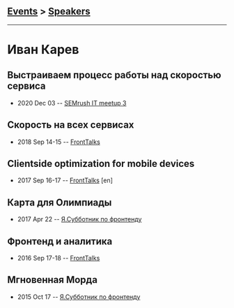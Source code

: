 ## [Events](../README.md) > [Speakers](../speakers.md)
---

# Иван Карев

## Выстраиваем процесс работы над скоростью сервиса
- 2020 Dec 03 -- [SEMrush IT meetup 3](https://www.youtube.com/watch?v=of-0MmwHzIo)    
## Скорость на всех сервисах
- 2018 Sep 14-15 -- [FrontTalks](https://events.yandex.ru/lib/talks/6392/)    
## Clientside optimization for mobile devices
- 2017 Sep 16-17 -- [FrontTalks](https://events.yandex.ru/lib/talks/4861/) [en]   
## Карта для Олимпиады
- 2017 Apr 22 -- [Я.Субботник по фронтенду](https://events.yandex.ru/lib/talks/4570/)    
## Фронтенд и аналитика
- 2016 Sep 17-18 -- [FrontTalks](https://events.yandex.ru/lib/talks/3934/)    
## Мгновенная Морда
- 2015 Oct 17 -- [Я.Субботник по фронтенду](https://events.yandex.ru/lib/talks/3207/)    
